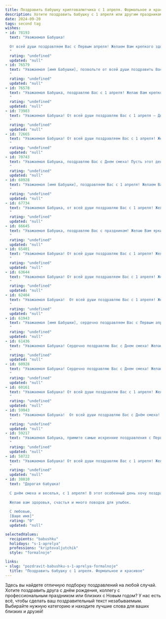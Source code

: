 ```yaml
---
title: Поздравить бабушку криптовалютчика с 1 апреля. Формальное и красивое
description: Хотите поздравить бабушку с 1 апреля или другим праздником? Наш ИИ создаст незабываемое поздравление, а вы обязательно выделитесь среди других.  
date: 2024-09-20
tags: second tag
wishes:
- id: 78193
  text: "Уважаемая Бабушка!
  
  От всей души поздравляем Вас с Первым апреля! Желаем Вам крепкого здоровья,  радости, благополучия и новых побед в мире криптовалют!
  "
  rating: "undefined"
  updated: "null"
- id: 76579
  text: "Уважаемая [имя Бабушки], позвольте от всей души поздравить Вас с Первым апреля! Желаю Вам  здоровья, благополучия и успехов в Вашей непростой, но увлекательной профессии криптовалютчика. Пусть Ваш капитал  увеличивается с каждым днем, а  вложения приносят только  положительные результаты. С праздником!
  "
  rating: "undefined"
  updated: "null"
- id: 76578
  text: "Уважаемая Бабушка, поздравляю Вас с 1 апреля! Желаю Вам крепкого здоровья, оптимизма и бесконечного запаса сил. Пусть этот день принесет Вам только радость и позитивные эмоции.
  "
  rating: "undefined"
  updated: "null"
- id: 73983
  text: "Уважаемая Бабушка! От всей души поздравляю Вас с 1 апреля — Днём смеха! Пусть этот день принесёт Вам массу радости, приятных сюрпризов и, конечно же, финансовых успехов в Вашей работе криптовалютчика!
  "
  rating: "undefined"
  updated: "null"
- id: 72665
  text: "Уважаемая Бабушка! От всей души поздравляем Вас с 1 апреля! Желаем Вам крепкого здоровья,  неиссякаемого оптимизма и  успехов в Вашем непростом, но увлекательном деле -  криптовалютном бизнесе!  Пусть  Ваши инвестиции  растут  быстрее  биткоина,  а  сделки  будут  всегда  выгодными!
  "
  rating: "undefined"
  updated: "null"
- id: 70743
  text: "Уважаемая Бабушка, поздравляю Вас с Днем смеха! Пусть этот день принесет Вам только положительные эмоции и приятные впечатления. Желаю Вам крепкого здоровья, оптимизма и  светлых  мыслей.
  "
  rating: "undefined"
  updated: "null"
- id: 68928
  text: "Уважаемая [имя Бабушки], поздравляем Вас с 1 апреля! Желаем Вам крепкого здоровья, бодрости духа и процветания в сфере криптовалют. Пусть удача всегда сопутствует Вам в Ваших начинаниях!
  "
  rating: "undefined"
  updated: "null"
- id: 67734
  text: "Уважаемая Бабушка, от всей души поздравляю Вас с 1 апреля! Желаю Вам крепкого здоровья, оптимизма и новых успехов в сфере криптовалют. Пусть каждый день приносит радость и финансовую стабильность!
  "
  rating: "undefined"
  updated: "null"
- id: 66645
  text: "Уважаемая Бабушка, поздравляю Вас с праздником! Желаю Вам ярких, веселых и позитивных моментов в этот день, а также успехов в Вашем нелёгком, но актуальном деле – криптовалютном бизнесе. Пусть удача всегда сопутствует Вам, а Ваше дело приносит удовлетворение и стабильный доход.
  "
  rating: "undefined"
  updated: "null"
- id: 65401
  text: "Уважаемая Бабушка! От всей души поздравляю Вас с 1 апреля! Желаю Вам крепкого здоровья, оптимизма и благополучия. Пусть Ваш день будет наполнен радостью и приятными сюрпризами.
  "
  rating: "undefined"
  updated: "null"
- id: 63644
  text: "Уважаемая Бабушка! От всей души поздравляем Вас с 1 апреля! Желаем Вам крепкого здоровья, бодрости духа и, конечно же, успехов в Вашей непростой, но увлекательной профессии криптовалютчика. Пусть удача всегда сопутствует Вам в мире цифровых валют!
  "
  rating: "undefined"
  updated: "null"
- id: 62404
  text: "Уважаемая Бабушка!  От всей души поздравляю Вас с 1 апреля! Желаю Вам крепкого здоровья,  удачи в Вашей непростой, но увлекательной сфере криптовалют, а также  радости и  долголетия.
  "
  rating: "undefined"
  updated: "null"
- id: 61943
  text: "Уважаемая [имя Бабушки], сердечно поздравляем Вас с Первым апреля! Желаем Вам крепкого здоровья, бодрости духа и процветания в Вашей непростой, но актуальной профессии криптовалютчика. Пусть удача сопутствует Вам во всех начинаниях, а криптовалютные инвестиции приносят стабильный доход!
  "
  rating: "undefined"
  updated: "null"
- id: 61436
  text: "Уважаемая Бабушка! Сердечно поздравляю Вас с Днем смеха! Желаю Вам крепкого здоровья,  неиссякаемого оптимизма и ярких моментов,  чтобы  каждый день был  наполнен  радостью и  позитивом!  Пусть  Ваша  жизнь  будет  такой  же  устойчивой,  как  криптовалютный  рынок,  и  приносит  Вам  только  прибыль  и  благополучие!
  "
  rating: "undefined"
  updated: "null"
- id: 60928
  text: "Уважаемая Бабушка! Сердечно поздравляю Вас с Днем смеха! Желаю Вам весеннего настроения, ярких впечатлений и, конечно же, процветания в вашем новом амплуа криптовалютчика. Пусть удача всегда сопутствует Вам в мире цифровых валют!
  "
  rating: "undefined"
  updated: "null"
- id: 60161
  text: "Уважаемая Бабушка! От всей души поздравляю Вас с 1 апреля! Желаю, чтобы Ваша жизнь была полна радости, здоровья и  благополучия. Пусть Ваши знания и опыт  криптовалютного рынка всегда будут ценными и приносить Вам успех.
  "
  rating: "undefined"
  updated: "null"
- id: 59943
  text: "Уважаемая Бабушка!  От всей души поздравляю Вас с Днём смеха! Пусть этот день принесёт Вам только позитивные эмоции, улыбки и радость! Желаю Вам крепкого здоровья, благополучия и  успехов  в Вашей профессии!
  "
  rating: "undefined"
  updated: "null"
- id: 59217
  text: "Уважаемая Бабушка, примите самые искренние поздравления с Первым апреля! Желаем Вам крепкого здоровья, радости и благополучия! Пусть этот день принесет новые идеи и вдохновение в Вашей деятельности, а криптовалютные рынки продолжат радовать Вас своим динамичным развитием.
  "
  rating: "undefined"
  updated: "null"
- id: 58722
  text: "Уважаемая Бабушка! От всей души поздравляю Вас с 1 апреля! Желаю Вам крепкого здоровья, долголетия и, конечно же, успехов в Вашей непростой, но увлекательной профессии криптовалютчика. Пусть все Ваши инвестиции принесут Вам долгожданные плоды, а цифровые активы будут расти в цене!
  "
  rating: "undefined"
  updated: "null"
- id: 38810
  text: "Дорогая бабушка!
  
  С днём смеха и веселья, с 1 апреля! В этот особенный день хочу поздравить вас и выразить свою искреннюю благодарность за ту мудрость и тепло, которые вы щедро делитесь с нами. Ваша профессия криптовалютчика — это удивительный пример адаптивности и смелости в современных реалиях. Пусть каждый новый день приносит вам радость, новые открытия и успехи в вашем увлекательном деле!
  
  Желаю вам здоровья, счастья и много поводов для улыбок.
  
  С любовью,
  [Ваше имя]"
  rating: "0"
  updated: "null"

selectedValues:
  recipients: "babushku"
  holidays: "s-1-aprelya"
  professions: "kriptovaljutchik"
  style: "formalnoje"

links:
- slug: "pozdravit-babushku-s-1-aprelya-formalnoje"
  title: "Поздравить бабушку с 1 апреля. Формальное и красивое"
---
```


Здесь вы найдете отличную подборку поздравлений на любой случай. 
Хотите поздравить друга с днём рождения, коллегу с профессиональным праздником или близких с Новым годом? У нас есть всё, чтобы сделать ваш поздравительный текст незабываемым. Выбирайте нужную категорию и находите лучшие слова для ваших близких и друзей!
